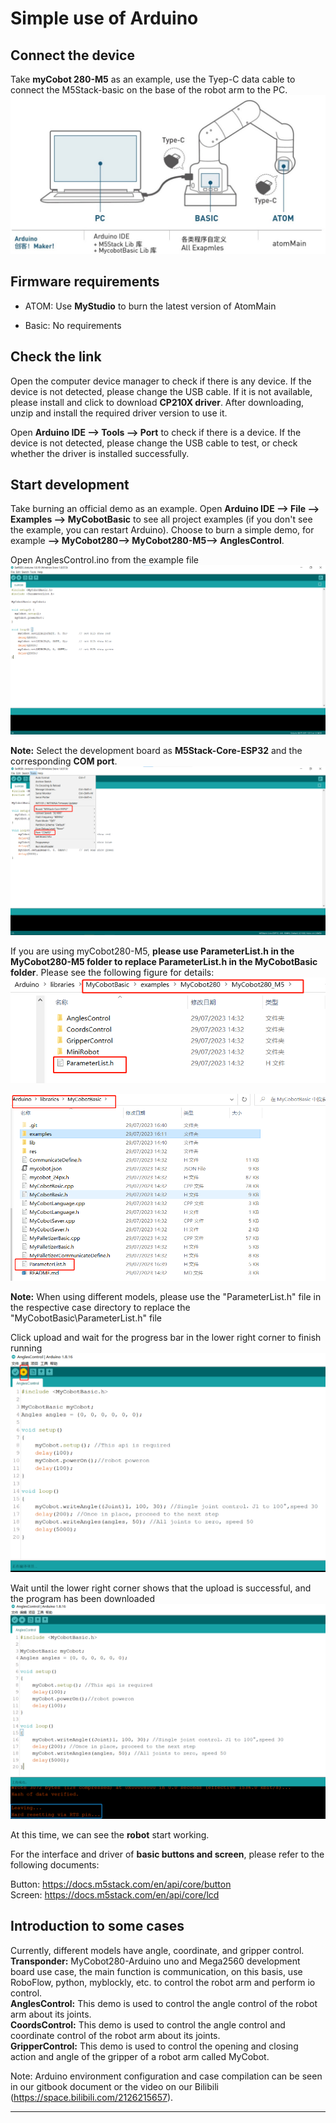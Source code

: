 # Simple use of Arduino

## Connect the device

Take **myCobot 280-M5** as an example, use the Tyep-C data cable to connect the M5Stack-basic on the base of the robot arm to the PC.
![arduino](../../../resource/3-FunctionsAndApplications/6.developmentGuide/Arduino/howToUse/10-2-1-001.jpg)

## Firmware requirements

* ATOM: Use **MyStudio** to burn the latest version of AtomMain

* Basic: No requirements

## Check the link

Open the computer device manager to check if there is any device. If the device is not detected, please change the USB cable. If it is not available, please install and click to download **CP210X driver**. After downloading, unzip and install the required driver version to use it.

Open **Arduino IDE --> Tools --> Port** to check if there is a device. If the device is not detected, please change the USB cable to test, or check whether the driver is installed successfully.

## Start development

Take burning an official demo as an example. Open **Arduino IDE --> File --> Examples --> MyCobotBasic** to see all project examples (if you don't see the example, you can restart Arduino). Choose to burn a simple demo, for example **--> MyCobot280--> MyCobot280-M5--> AnglesControl**.

Open AnglesControl.ino from the example file
![arduino](../../../resource/3-FunctionsAndApplications/6.developmentGuide/Arduino/howToUse/10-2-4-001.png)

**Note:** Select the development board as **M5Stack-Core-ESP32** and the corresponding **COM port**.
![arduino](../../../resource/3-FunctionsAndApplications/6.developmentGuide/Arduino/howToUse/10-2-4-002.png)

If you are using myCobot280-M5, **please use ParameterList.h in the MyCobot280-M5 folder to replace ParameterList.h in the MyCobotBasic folder**. Please see the following figure for details:<br>
![arduino](../../../resource/3-FunctionsAndApplications/6.developmentGuide/Arduino/howToUse/10-2-4-003.png)

![arduino](../../../resource/3-FunctionsAndApplications/6.developmentGuide/Arduino/howToUse/10-2-4-004.png)

**Note:** When using different models, please use the "ParameterList.h" file in the respective case directory to replace the "MyCobotBasic\ParameterList.h" file

Click upload and wait for the progress bar in the lower right corner to finish running<br>
![arduino](../../../resource/3-FunctionsAndApplications/6.developmentGuide/Arduino/howToUse/10-2-4-005.png)

Wait until the lower right corner shows that the upload is successful, and the program has been downloaded
![arduino](../../../resource/3-FunctionsAndApplications/6.developmentGuide/Arduino/howToUse/10-2-4-006.png)

At this time, we can see the **robot** start working.

For the interface and driver of **basic buttons and screen**, please refer to the following documents:<br>

Button: https://docs.m5stack.com/en/api/core/button <br>
Screen: https://docs.m5stack.com/en/api/core/lcd <br>

## Introduction to some cases
Currently, different models have angle, coordinate, and gripper control.
**Transponder:**
MyCobot280-Arduino uno and Mega2560 development board use case, the main function is communication, on this basis, use RoboFlow, python, myblockly, etc. to control the robot arm and perform io control.<br>
**AnglesControl:**
This demo is used to control the angle control of the robot arm about its joints.<br>
**CoordsControl:**
This demo is used to control the angle control and coordinate control of the robot arm about its joints.<br>
**GripperControl:**
This demo is used to control the opening and closing action and angle of the gripper of a robot arm called MyCobot.<br>

Note: Arduino environment configuration and case compilation can be seen in our gitbook document or the video on our Bilibili (https://space.bilibili.com/2126215657).

---
